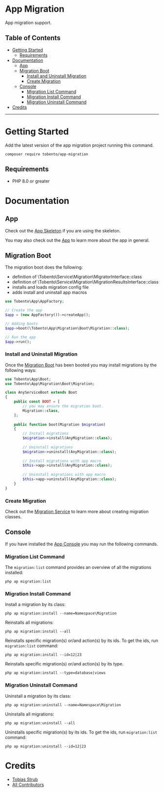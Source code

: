 # App Migration

App migration support.

## Table of Contents

- [Getting Started](#getting-started)
    - [Requirements](#requirements)
- [Documentation](#documentation)
    - [App](#app)
    - [Migration Boot](#migration-boot)
        - [Install and Uninstall Migration](#install-and-uninstall-migration)
        - [Create Migration](#create-migration)
    - [Console](#console)
        - [Migration List Command](#migration-list-command)
        - [Migration Install Command](#migration-install-command)
        - [Migration Uninstall Command](#migration-uninstall-command)
- [Credits](#credits)
___

# Getting Started

Add the latest version of the app migration project running this command.

```
composer require tobento/app-migration
```

## Requirements

- PHP 8.0 or greater

# Documentation

## App

Check out the [App Skeleton](https://github.com/tobento-ch/app-skeleton) if you are using the skeleton.

You may also check out the [App](https://github.com/tobento-ch/app) to learn more about the app in general.

## Migration Boot

The migration boot does the following:

* definition of \Tobento\Service\Migration\MigratorInterface::class
* definition of \Tobento\Service\Migration\MigrationResultsInterface::class
* installs and loads migration config file
* adds install and uninstall app macros

```php
use Tobento\App\AppFactory;

// Create the app
$app = (new AppFactory())->createApp();

// Adding boots
$app->boot(\Tobento\App\Migration\Boot\Migration::class);

// Run the app
$app->run();
```

### Install and Uninstall Migration

Once the [Migration Boot](#migration-boot) has been booted you may install migrations by the following ways:

```php
use Tobento\App\Boot;
use Tobento\App\Migration\Boot\Migration;

class AnyServiceBoot extends Boot
{
    public const BOOT = [
        // you may ensure the migration boot.
        Migration::class,
    ];
    
    public function boot(Migration $migration)
    {
        // Install migrations
        $migration->install(AnyMigration::class);
        
        // Uninstall migrations
        $migration->uninstall(AnyMigration::class);
        
        // Install migrations with app macro
        $this->app->install(AnyMigration::class);
        
        // Uninstall migrations with app macro
        $this->app->uninstall(AnyMigration::class);        
    }
}
```

### Create Migration

Check out the [Migration Service](https://github.com/tobento-ch/service-migration) to learn more about creating migration classes.

## Console

If you have installed the [App Console](https://github.com/tobento-ch/app-console) you may run the following commands.

### Migration List Command

The ```migration:list``` command provides an overview of all the migrations installed:

```
php ap migration:list
```

### Migration Install Command

Install a migration by its class:

```
php ap migration:install --name=Namespace\Migration
```

Reinstalls all migrations:

```
php ap migration:install --all
```

Reinstalls specific migration(s) or/and action(s) by its ids. To get the ids, run ```migration:list``` command:

```
php ap migration:install --id=12|23
```

Reinstalls specific migration(s) or/and action(s) by its type.

```
php ap migration:install --type=database|views
```

### Migration Uninstall Command

Uninstall a migration by its class:

```
php ap migration:uninstall --name=Namespace\Migration
```

Uninstalls all migrations:

```
php ap migration:uninstall --all
```

Uninstalls specific migration(s) by its ids. To get the ids, run ```migration:list``` command:

```
php ap migration:uninstall --id=12|23
```

# Credits

- [Tobias Strub](https://www.tobento.ch)
- [All Contributors](../../contributors)